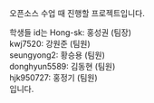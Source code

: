 오픈소스 수업 때 진행할 프로젝트입니다.

학생들 id는 Hong-sk: 홍성권 (팀장)  
kwj7520: 강원준 (팀원)  
seungyong2: 황승용 (팀원)  
donghyun5589: 김동현 (팀원)  
hjk950727: 홍정기 (팀원)  
입니다.
